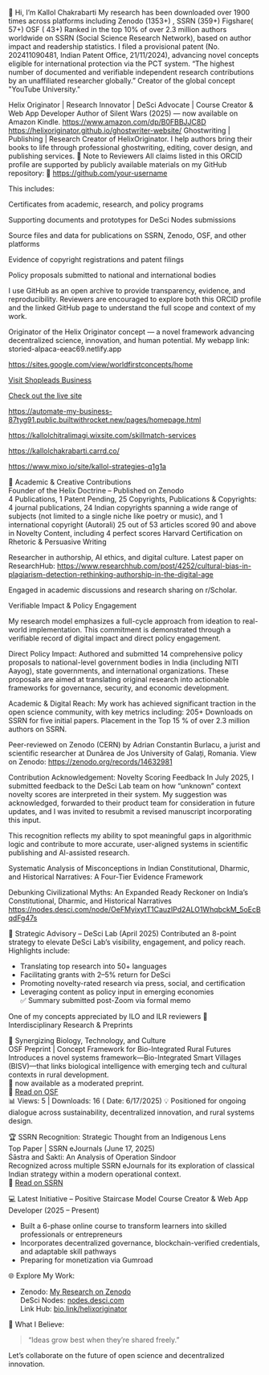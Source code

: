  👋 Hi, I’m Kallol Chakrabarti
My research has been downloaded over 1900 times across platforms including Zenodo (1353+) , SSRN (359+) Figshare( 57+) OSF ( 43+)
Ranked in the top 10% of over 2.3 million authors worldwide on SSRN (Social Science Research Network), based on author impact and readership statistics. 
 I filed a provisional patent (No. 202411090481, Indian Patent Office, 21/11/2024), advancing novel concepts eligible for international protection via the PCT system.
 “The highest number of documented and verifiable independent research contributions by an unaffiliated researcher globally.”
 Creator of the global concept "YouTube University."


Helix Originator | Research Innovator | DeSci Advocate | Course Creator & Web App Developer
Author of Silent Wars (2025) — now available on Amazon Kindle.
https://www.amazon.com/dp/B0FBBJJC8D 
https://helixoriginator.github.io/ghostwriter-website/
Ghostwriting | Publishing | Research
Creator of HelixOriginator. I help authors bring their books to life through professional ghostwriting, editing, cover design, and publishing services.
📌 Note to Reviewers
All claims listed in this ORCID profile are supported by publicly available materials on my GitHub repository:
🔗 https://github.com/your-username


This includes:

Certificates from academic, research, and policy programs

Supporting documents and prototypes for DeSci Nodes submissions

Source files and data for publications on SSRN, Zenodo, OSF, and other platforms

Evidence of copyright registrations and patent filings

Policy proposals submitted to national and international bodies

I use GitHub as an open archive to provide transparency, evidence, and reproducibility. Reviewers are encouraged to explore both this ORCID profile and the linked GitHub page to understand the full scope and context of my work.


Originator of the Helix Originator concept — a novel framework advancing decentralized science, innovation, and human potential.
My webapp link:   storied-alpaca-eeac69.netlify.app 

https://sites.google.com/view/worldfirstconcepts/home



[Visit Shopleads Business](https://shopleads-business.netlify.app)

[Check out the live site](https://storied-alpaca-eeac69.netlify.app)

https://automate-my-business-87tyg91.public.builtwithrocket.new/pages/homepage.html

https://kallolchitralimagi.wixsite.com/skillmatch-services 

https://kallolchakrabarti.carrd.co/ 

https://www.mixo.io/site/kallol-strategies-q1g1a 






🔬 Academic & Creative Contributions  
 Founder of the Helix Doctrine – Published on Zenodo  
4 Publications, 1 Patent Pending, 25 Copyrights,
   Publications & Copyrights: 4 journal publications, 24 Indian copyrights spanning a wide range of subjects (not limited to a single niche like poetry or music), and 1 international copyright (Autorali)
  25 out of 53 articles scored 90 and above in Novelty Content, including 4 perfect scores
  Harvard Certification on Rhetoric & Persuasive Writing

  Researcher in authorship, AI ethics, and digital culture. Latest paper on ResearchHub: https://www.researchhub.com/post/4252/cultural-bias-in-plagiarism-detection-rethinking-authorship-in-the-digital-age 

  
Engaged in academic discussions and research sharing on r/Scholar.

   Verifiable Impact & Policy Engagement

My research model emphasizes a full-cycle approach from ideation to real-world implementation. This commitment is demonstrated through a verifiable record of digital impact and direct policy engagement.

Direct Policy Impact:  Authored and submitted  14 comprehensive policy proposals to national-level government bodies in India (including NITI Aayog), state governments, and international organizations. These proposals are aimed at translating original research into actionable frameworks for governance, security, and economic development.
   

Academic & Digital Reach: My work has achieved significant traction in the open science community, with key metrics including:
    205+ Downloads  on SSRN for five initial papers.
      Placement in the  Top 15 % of over 2.3 million authors on SSRN.
    


  Peer-reviewed on Zenodo (CERN) by Adrian Constantin Burlacu, a jurist and scientific researcher at Dunărea de Jos University of Galați, Romania.
View on Zenodo: https://zenodo.org/records/14632981 

 Contribution Acknowledgement: Novelty Scoring Feedback
In July 2025, I submitted feedback to the DeSci Lab team on how “unknown” context novelty scores are interpreted in their system. My suggestion was acknowledged, forwarded to their product team for consideration in future updates, and I was invited to resubmit a revised manuscript incorporating this input.

This recognition reflects my ability to spot meaningful gaps in algorithmic logic and contribute to more accurate, user-aligned systems in scientific publishing and AI-assisted research.  

Systematic Analysis of Misconceptions in Indian Constitutional, Dharmic, and Historical Narratives: A Four-Tier Evidence Framework



Debunking Civilizational Myths: An Expanded Ready Reckoner on India’s Constitutional, Dharmic, and Historical Narratives
https://nodes.desci.com/node/OeFMyixytT1CauzIPd2ALO1WhqbckM_5oEcBqdFg47s


 🧠 Strategic Advisory – DeSci Lab (April 2025)
Contributed an 8-point strategy to elevate DeSci Lab’s visibility, engagement, and policy reach. Highlights include:
- Translating top research into 50+ languages
- Facilitating grants with 2–5% return for DeSci
- Promoting novelty-rated research via press, social, and certification
- Leveraging content as policy input in emerging economies  
✅ Summary submitted post-Zoom via formal memo
 
 One of my concepts appreciated by ILO and ILR reviewers
  🌿 Interdisciplinary Research & Preprints

 🧬 Synergizing Biology, Technology, and Culture  
OSF Preprint | Concept Framework for Bio-Integrated Rural Futures  
Introduces a novel systems framework—Bio-Integrated Smart Villages (BISV)—that links biological intelligence with emerging tech and cultural contexts in rural development.  
📝  now available as a moderated preprint.  
🔗 [Read on OSF](https://osf.io)  
📊 Views: 5 | Downloads: 16 ( Date: 6/17/2025) 
💡 Positioned for ongoing dialogue across sustainability, decentralized innovation, and rural systems design.



 🏆 SSRN Recognition: Strategic Thought from an Indigenous Lens  
Top Paper | SSRN eJournals (June 17, 2025)  
Śāstra and Śakti: An Analysis of Operation Sindoor  
Recognized across multiple SSRN eJournals for its exploration of classical Indian strategy within a modern operational context.  
🔗 [Read on SSRN](https://ssrn.com/abstract=5286196)




💻 Latest Initiative – Positive Staircase Model
Course Creator & Web App Developer (2025 – Present)  
- Built a 6-phase online course to transform learners into skilled professionals or entrepreneurs  
- Incorporates decentralized governance, blockchain-verified credentials, and adaptable skill pathways  
- Preparing for monetization via Gumroad  



 🌐 Explore My Work:
- Zenodo: [My Research on Zenodo](https://zenodo.org/me/uploads?q=&f=shared_with_me%3Afalse&l=list&p=1&s=10&sort=newest)  
  DeSci Nodes: [nodes.desci.com](https://nodes.desci.com/nodes)  
  Link Hub: [bio.link/helixoriginator](https://bio.link/helixoriginator)  



 🌱 What I Believe:
> “Ideas grow best when they’re shared freely.”

Let’s collaborate on the future of open science and decentralized innovation.
